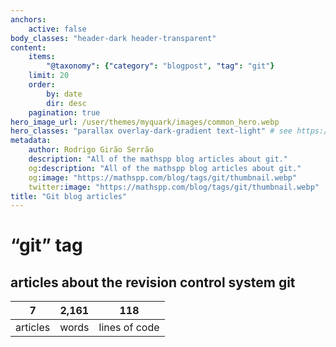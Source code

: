 ```yaml
---
anchors:
    active: false
body_classes: "header-dark header-transparent"
content:
    items:
        "@taxonomy": {"category": "blogpost", "tag": "git"}
    limit: 20
    order:
        by: date
        dir: desc
    pagination: true
hero_image_url: /user/themes/myquark/images/common_hero.webp
hero_classes: "parallax overlay-dark-gradient text-light" # see https://demo.getgrav.org/blog-skeleton/blog/hero-classes
metadata:
    author: Rodrigo Girão Serrão
    description: "All of the mathspp blog articles about git."
    og:description: "All of the mathspp blog articles about git."
    og:image: "https://mathspp.com/blog/tags/git/thumbnail.webp"
    twitter:image: "https://mathspp.com/blog/tags/git/thumbnail.webp"
title: "Git blog articles"
---
```


# “git” tag


## articles about the revision control system git



<table class="stats-table">
    <thead>
        <tr>
            <th style="text-align: center;">7</th>
            <th style="text-align: center;">2,161</th>
            <th style="text-align: center;">118</th>
        </tr>
    </thead>
    <tbody>
        <tr>
            <td style="text-align: center;">articles</td>
            <td style="text-align: center;">words</td>
            <td style="text-align: center;">lines of code</td>
        </tr>
    </tbody>
</table>